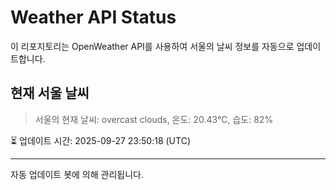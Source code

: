 
# Weather API Status

이 리포지토리는 OpenWeather API를 사용하여 서울의 날씨 정보를 자동으로 업데이트합니다.

## 현재 서울 날씨
> 서울의 현재 날씨: overcast clouds, 온도: 20.43°C, 습도: 82%

⏳ 업데이트 시간: 2025-09-27 23:50:18 (UTC)

---
자동 업데이트 봇에 의해 관리됩니다.
